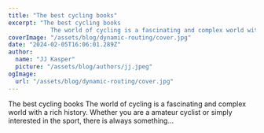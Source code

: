 ```yaml
---
title: "The best cycling books"
excerpt: "The best cycling books
            The world of cycling is a fascinating and complex world with a rich history. Whether you are a amateur cyclist or simply interested in the sport, there is always som"
coverImage: "/assets/blog/dynamic-routing/cover.jpg"
date: "2024-02-05T16:06:01.289Z"
author:
  name: "JJ Kasper"
  picture: "/assets/blog/authors/jj.jpeg"
ogImage:
  url: "/assets/blog/dynamic-routing/cover.jpg"
---
```


The best cycling books
            The world of cycling is a fascinating and complex world with a rich history. Whether you are a amateur cyclist or simply interested in the sport, there is always something...